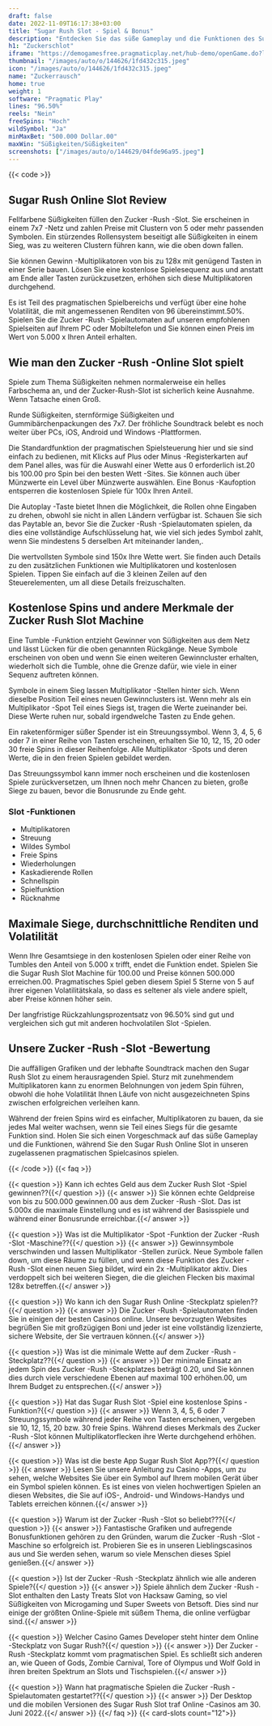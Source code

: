 ```yaml
---
draft: false
date: 2022-11-09T16:17:38+03:00
title: "Sugar Rush Slot - Spiel & Bonus"
description: "Entdecken Sie das süße Gameplay und die Funktionen des Sugar Rush Online Slot in unserer vollständigen Bewertung. Wir sehen auch, wo wir es mit dem besten Casino -Bonus spielen können."
h1: "Zuckerschlot"
iframe: "https://demogamesfree.pragmaticplay.net/hub-demo/openGame.do?lang=en&cur=EUR&websiteUrl=https%3A%2F%2Fclienthub.pragmaticplay.com%2F&gcpif=2273&gameSymbol=vs20sugarrush&jurisdiction=99"
thumbnail: "/images/auto/o/144626/1fd432c315.jpeg"
icon: "/images/auto/o/144626/1fd432c315.jpeg"
name: "Zuckerrausch"
home: true
weight: 1
software: "Pragmatic Play"
lines: "96.50%"
reels: "Nein"
freeSpins: "Hoch"
wildSymbol: "Ja"
minMaxBet: "500.000 Dollar.00"
maxWin: "Süßigkeiten/Süßigkeiten"
screenshots: ["/images/auto/o/144629/04fde96a95.jpeg"]
---
```


{{< code >}}<h2>Sugar Rush Online Slot Review</h2><p>Fellfarbene Süßigkeiten füllen den Zucker -Rush -Slot. Sie erscheinen in einem 7x7 -Netz und zahlen Preise mit Clustern von 5 oder mehr passenden Symbolen. Ein stürzendes Rollensystem beseitigt alle Süßigkeiten in einem Sieg, was zu weiteren Clustern führen kann, wie die oben down fallen.</p><p>Sie können Gewinn -Multiplikatoren von bis zu 128x mit genügend Tasten in einer Serie bauen. Lösen Sie eine kostenlose Spielesequenz aus und anstatt am Ende aller Tasten zurückzusetzen, erhöhen sich diese Multiplikatoren durchgehend.</p><p>Es ist Teil des pragmatischen Spielbereichs und verfügt über eine hohe Volatilität, die mit angemessenen Renditen von 96 übereinstimmt.50%. Spielen Sie die Zucker -Rush -Spielautomaten auf unseren empfohlenen Spielseiten auf Ihrem PC oder Mobiltelefon und Sie können einen Preis im Wert von 5.000 x Ihren Anteil erhalten.</p><h2>Wie man den Zucker -Rush -Online Slot spielt</h2><p>Spiele zum Thema Süßigkeiten nehmen normalerweise ein helles Farbschema an, und der Zucker-Rush-Slot ist sicherlich keine Ausnahme. Wenn Tatsache einen Groß.</p><p>Runde Süßigkeiten, sternförmige Süßigkeiten und Gummibärchenpackungen des 7x7. Der fröhliche Soundtrack belebt es noch weiter über PCs, iOS, Android und Windows -Plattformen.</p><p>Die Standardfunktion der pragmatischen Spielsteuerung hier und sie sind einfach zu bedienen, mit Klicks auf Plus oder Minus -Registerkarten auf dem Panel alles, was für die Auswahl einer Wette aus 0 erforderlich ist.20 bis 100.00 pro Spin bei den besten Wett -Sites. Sie können auch über Münzwerte ein Level über Münzwerte auswählen. Eine Bonus -Kaufoption entsperren die kostenlosen Spiele für 100x Ihren Anteil.</p><p>Die Autoplay -Taste bietet Ihnen die Möglichkeit, die Rollen ohne Eingaben zu drehen, obwohl sie nicht in allen Ländern verfügbar ist. Schauen Sie sich das Paytable an, bevor Sie die Zucker -Rush -Spielautomaten spielen, da dies eine vollständige Aufschlüsselung hat, wie viel sich jedes Symbol zahlt, wenn Sie mindestens 5 derselben Art miteinander landen,.</p><p>Die wertvollsten Symbole sind 150x Ihre Wette wert. Sie finden auch Details zu den zusätzlichen Funktionen wie Multiplikatoren und kostenlosen Spielen. Tippen Sie einfach auf die 3 kleinen Zeilen auf den Steuerelementen, um all diese Details freizuschalten.</p><h2>Kostenlose Spins und andere Merkmale der Zucker Rush Slot Machine</h2><p>Eine Tumble -Funktion entzieht Gewinner von Süßigkeiten aus dem Netz und lässt Lücken für die oben genannten Rückgänge. Neue Symbole erscheinen von oben und wenn Sie einen weiteren Gewinncluster erhalten, wiederholt sich die Tumble, ohne die Grenze dafür, wie viele in einer Sequenz auftreten können.</p><p>Symbole in einem Sieg lassen Multiplikator -Stellen hinter sich. Wenn dieselbe Position Teil eines neuen Gewinnclusters ist. Wenn mehr als ein Multiplikator -Spot Teil eines Siegs ist, tragen die Werte zueinander bei. Diese Werte ruhen nur, sobald irgendwelche Tasten zu Ende gehen.</p><p>Ein raketenförmiger süßer Spender ist ein Streuungssymbol. Wenn 3, 4, 5, 6 oder 7 in einer Reihe von Tasten erscheinen, erhalten Sie 10, 12, 15, 20 oder 30 freie Spins in dieser Reihenfolge. Alle Multiplikator -Spots und deren Werte, die in den freien Spielen gebildet werden.</p><p>Das Streuungssymbol kann immer noch erscheinen und die kostenlosen Spiele zurückversetzen, um Ihnen noch mehr Chancen zu bieten, große Siege zu bauen, bevor die Bonusrunde zu Ende geht.</p><h3>
Slot -Funktionen</h3><ul>
<li></span>
Multiplikatoren</li>
<li></span>
Streuung</li>
<li></span>
Wildes Symbol</li>
<li></span>
Freie Spins</li>
<li></span>
Wiederholungen</li>
<li></span>
Kaskadierende Rollen</li>
<li></span>
Schnellspin</li>
<li></span>
Spielfunktion</li>
<li></span>
Rücknahme</li></ul><h2>Maximale Siege, durchschnittliche Renditen und Volatilität</h2><p>Wenn Ihre Gesamtsiege in den kostenlosen Spielen oder einer Reihe von Tumbles den Anteil von 5.000 x trifft, endet die Funktion endet. Spielen Sie die Sugar Rush Slot Machine für 100.00 und Preise können 500.000 erreichen.00. Pragmatisches Spiel geben diesem Spiel 5 Sterne von 5 auf ihrer eigenen Volatilitätskala, so dass es seltener als viele andere spielt, aber Preise können höher sein.</p><p>Der langfristige Rückzahlungsprozentsatz von 96.50% sind gut und vergleichen sich gut mit anderen hochvolatilen Slot -Spielen.</p><h2>Unsere Zucker -Rush -Slot -Bewertung</h2><p>Die auffälligen Grafiken und der lebhafte Soundtrack machen den Sugar Rush Slot zu einem herausragenden Spiel. Sturz mit zunehmendem Multiplikatoren kann zu enormen Belohnungen von jedem Spin führen, obwohl die hohe Volatilität Ihnen Läufe von nicht ausgezeichneten Spins zwischen erfolgreichen verleihen kann.</p><p>Während der freien Spins wird es einfacher, Multiplikatoren zu bauen, da sie jedes Mal weiter wachsen, wenn sie Teil eines Siegs für die gesamte Funktion sind. Holen Sie sich einen Vorgeschmack auf das süße Gameplay und die Funktionen, während Sie den Sugar Rush Online Slot in unseren zugelassenen pragmatischen Spielcasinos spielen.</p>
{{< /code >}}
{{< faq >}}

{{< question >}} Kann ich echtes Geld aus dem Zucker Rush Slot -Spiel gewinnen??{{</ question >}}
{{< answer >}} Sie können echte Geldpreise von bis zu 500.000 gewinnen.00 aus dem Zucker -Rush -Slot. Das ist 5.000x die maximale Einstellung und es ist während der Basisspiele und während einer Bonusrunde erreichbar.{{</ answer >}}

{{< question >}} Was ist die Multiplikator -Spot -Funktion der Zucker -Rush -Slot -Maschine??{{</ question >}}
{{< answer >}} Gewinnsymbole verschwinden und lassen Multiplikator -Stellen zurück. Neue Symbole fallen down, um diese Räume zu füllen, und wenn diese Funktion des Zucker -Rush -Slot einen neuen Sieg bildet, wird ein 2x -Multiplikator aktiv. Dies verdoppelt sich bei weiteren Siegen, die die gleichen Flecken bis maximal 128x betreffen.{{</ answer >}}

{{< question >}} Wo kann ich den Sugar Rush Online -Steckplatz spielen??{{</ question >}}
{{< answer >}} Die Zucker -Rush -Spielautomaten finden Sie in einigen der besten Casinos online. Unsere bevorzugten Websites begrüßen Sie mit großzügigen Boni und jeder ist eine vollständig lizenzierte, sichere Website, der Sie vertrauen können.{{</ answer >}}

{{< question >}} Was ist die minimale Wette auf dem Zucker -Rush -Steckplatz??{{</ question >}}
{{< answer >}} Der minimale Einsatz an jedem Spin des Zucker -Rush -Steckplatzes beträgt 0.20, und Sie können dies durch viele verschiedene Ebenen auf maximal 100 erhöhen.00, um Ihrem Budget zu entsprechen.{{</ answer >}}

{{< question >}} Hat das Sugar Rush Slot -Spiel eine kostenlose Spins -Funktion?{{</ question >}}
{{< answer >}} Wenn 3, 4, 5, 6 oder 7 Streuungssymbole während jeder Reihe von Tasten erscheinen, vergeben sie 10, 12, 15, 20 bzw. 30 freie Spins. Während dieses Merkmals des Zucker -Rush -Slot können Multiplikatorflecken ihre Werte durchgehend erhöhen.{{</ answer >}}

{{< question >}} Was ist die beste App Sugar Rush Slot App??{{</ question >}}
{{< answer >}} Lesen Sie unsere Anleitung zu Casino -Apps, um zu sehen, welche Websites Sie über ein Symbol auf Ihrem mobilen Gerät über ein Symbol spielen können. Es ist eines von vielen hochwertigen Spielen an diesen Websites, die Sie auf iOS-, Android- und Windows-Handys und Tablets erreichen können.{{</ answer >}}

{{< question >}} Warum ist der Zucker -Rush -Slot so beliebt???{{</ question >}}
{{< answer >}} Fantastische Grafiken und aufregende Bonusfunktionen gehören zu den Gründen, warum die Zucker -Rush -Slot -Maschine so erfolgreich ist. Probieren Sie es in unseren Lieblingscasinos aus und Sie werden sehen, warum so viele Menschen dieses Spiel genießen.{{</ answer >}}

{{< question >}} Ist der Zucker -Rush -Steckplatz ähnlich wie alle anderen Spiele?{{</ question >}}
{{< answer >}} Spiele ähnlich dem Zucker -Rush -Slot enthalten den Lasty Treats Slot von Hacksaw Gaming, so viel Süßigkeiten von Microgaming und Super Sweets von Betsoft. Dies sind nur einige der größten Online-Spiele mit süßem Thema, die online verfügbar sind.{{</ answer >}}

{{< question >}} Welcher Casino Games Developer steht hinter dem Online -Steckplatz von Sugar Rush?{{</ question >}}
{{< answer >}} Der Zucker -Rush -Steckplatz kommt vom pragmatischen Spiel. Es schließt sich anderen an, wie Queen of Gods, Zombie Carnival, Tore of Olympus und Wolf Gold in ihren breiten Spektrum an Slots und Tischspielen.{{</ answer >}}

{{< question >}} Wann hat pragmatische Spielen die Zucker -Rush -Spielautomaten gestartet??{{</ question >}}
{{< answer >}} Der Desktop und die mobilen Versionen des Sugar Rush Slot traf Online -Casinos am 30. Juni 2022.{{</ answer >}}
{{</ faq >}}
{{< card-slots count="12">}}